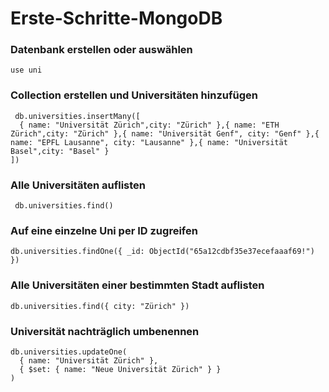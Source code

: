 # Erste-Schritte-MongoDB
### Datenbank erstellen oder auswählen
```use uni ```

### Collection erstellen und Universitäten hinzufügen
	 db.universities.insertMany([
	  { name: "Universität Zürich",city: "Zürich" },{ name: "ETH Zürich",city: "Zürich" },{ name: "Universität Genf", city: "Genf" },{ name: "EPFL Lausanne", city: "Lausanne" },{ name: "Universität Basel",city: "Basel" }
	])



### Alle Universitäten auflisten
``` db.universities.find()```

### Auf eine einzelne Uni per ID zugreifen 
```db.universities.findOne({ _id: ObjectId("65a12cdbf35e37ecefaaaf69!") })```

### Alle Universitäten einer bestimmten Stadt auflisten 
``` db.universities.find({ city: "Zürich" }) ```

### Universität nachträglich umbenennen 
```
db.universities.updateOne(
  { name: "Universität Zürich" },
  { $set: { name: "Neue Universität Zürich" } }
)
```
